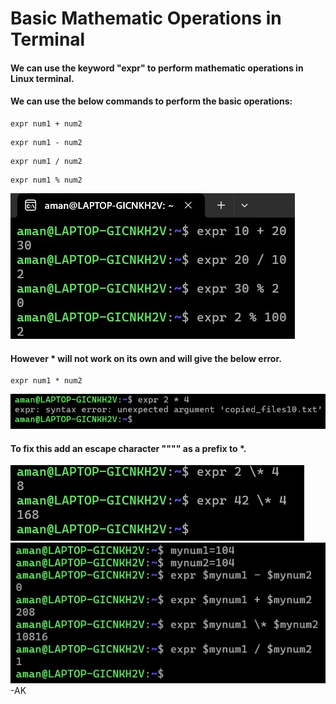 <!-- Author: Aman Kumar -->
<!-- Created On : 015-09-2025 -->
<!-- This markdown file displays basic mathematic operations in linux terminal-->
<!---->
# Basic Mathematic Operations in Terminal

#### We can use the keyword "expr" to perform mathematic operations in Linux terminal.

#### We can use the below commands to perform the basic operations:
```
expr num1 + num2
```
```
expr num1 - num2
```
```
expr num1 / num2
```
```
expr num1 % num2
```
![](https://github.com/amancs1422/Practice_Shell_Scripting/blob/7b24cc166f3f9fa614c3f63e859e9c61c15cf5a0/Images/basic_math1.jpg)
#### However * will not work on its own and will give the below error.
```
expr num1 * num2
```
![](https://github.com/amancs1422/Practice_Shell_Scripting/blob/7b24cc166f3f9fa614c3f63e859e9c61c15cf5a0/Images/basic_math2.jpg)
#### To fix this add an escape character ""\"" as a prefix to *.
![](https://github.com/amancs1422/Practice_Shell_Scripting/blob/7b24cc166f3f9fa614c3f63e859e9c61c15cf5a0/Images/basic_math3.jpg)
![](https://github.com/amancs1422/Practice_Shell_Scripting/blob/e7c302a7e3ba71ce3034714ee665656d5ce869c9/Images/basic_math4.jpg)
-AK
<!---->
<!---->
<!-- End of File -->